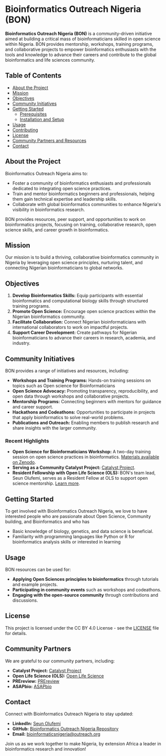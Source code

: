 # Bioinformatics Outreach Nigeria (BON)

**Bioinformatics Outreach Nigeria (BON)** is a community-driven initiative aimed at building a critical mass of bioinformaticians skilled in open science within Nigeria. BON provides mentorship, workshops, training programs, and collaborative projects to empower bioinformatics enthusiasts with the tools and knowledge to advance their careers and contribute to the global bioinformatics and life sciences community.

## Table of Contents
- [About the Project](#about-the-project)
- [Mission](#mission)
- [Objectives](#objectives)
- [Community Initiatives](#community-initiatives)
- [Getting Started](#getting-started)
  - [Prerequisites](#prerequisites)
  - [Installation and Setup](#installation-and-setup)
- [Usage](#usage)
- [Contributing](#contributing)
- [License](#license)
- [Community Partners and Resources](#community-partners-and-resources)
- [Contact](#contact)

## About the Project

Bioinformatics Outreach Nigeria aims to:
- Foster a community of bioinformatics enthusiasts and professionals dedicated to integrating open science practices.
- Train and mentor bioinformatics beginners and professionals, helping them gain technical expertise and leadership skills.
- Collaborate with global bioinformatics communities to enhance Nigeria's visibility in bioinformatics research.

BON provides resources, peer support, and opportunities to work on bioinformatics projects, focusing on training, collaborative research, open science skills, and career growth in bioinformatics.

## Mission

Our mission is to build a thriving, collaborative bioinformatics community in Nigeria by leveraging open science principles, nurturing talent, and connecting Nigerian bioinformaticians to global networks.

## Objectives

1. **Develop Bioinformatics Skills:** Equip participants with essential bioinformatics and computational biology skills through structured training programs.
2. **Promote Open Science:** Encourage open science practices within the Nigerian bioinformatics community.
3. **Facilitate Collaboration:** Connect Nigerian bioinformaticians with international collaborators to work on impactful projects.
4. **Support Career Development:** Create pathways for Nigerian bioinformaticians to advance their careers in research, academia, and industry.

## Community Initiatives

BON provides a range of initiatives and resources, including:

- **Workshops and Training Programs:** Hands-on training sessions on topics such as Open science for Bioinformaticians
- **Open Science Advocacy:** Promoting transparency, reproducibility, and open data through workshops and collaborative projects.
- **Mentorship Programs:** Connecting beginners with mentors for guidance and career support.
- **Hackathons and Codeathons:** Opportunities to participate in projects that apply bioinformatics to solve real-world problems.
- **Publications and Outreach:** Enabling members to publish research and share insights with the larger community.

### Recent Highlights

- **Open Science for Bioinformaticians Workshop:** A two-day training session on open science practices in bioinformatics. [Materials available on Zenodo](https://zenodo.org/communities/bioinformatics-outreach-nigeria/records?q=&l=list&p=1&s=10&sort=newest).
- **Serving as a Community Catalyst Project:** [Catalyst Project](https://catalystproject.cloud/community-partnership.html).
- **Resident Fellowship with Open Life Science (OLS):** BON's team lead, Seun Olufemi, serves as a Resident Fellow at OLS to support open science mentorship. [Learn more](https://we-are-ols.org/posts/2024/07/24/welcoming-resident-fellow-seun-olufemi/).

## Getting Started

To get involved with Bioinformatics Outreach Nigeria, we love to have interested people who are passionate about Open Science, Community building, and Bioinformatics and who has 
- Basic knowledge of biology, genetics, and data science is beneficial.
- Familiarity with programming languages like Python or R for bioinformatics analysis skills or interested in learning

## Usage

BON resources can be used for:

- **Applying Open Sciences principles to bioinformatics** through tutorials and example projects.
- **Participating in community events** such as workshops and codeathons.
- **Engaging with the open-source community** through contributions and discussions.

## License

This project is licensed under the CC BY 4.0 License - see the [LICENSE](LICENSE) file for details.

## Community Partners

We are grateful to our community partners, including:

- **Catalyst Project:** [Catalyst Project](https://catalystproject.cloud/community-partnership.html)
- **Open Life Science (OLS):** [Open Life Science](https://we-are-ols.org/)
- **PREreview:** [PREreview](https://content.prereview.org/about/)
- **ASAPbio:** [ASAPbio](https://asapbio.org/)

## Contact

Connect with Bioinformatics Outreach Nigeria to stay updated:

- **LinkedIn:** [Seun Olufemi](https://www.linkedin.com/in/seunolufemi)
- **GitHub:** [Bioinformatics Outreach Nigeria Repository](https://github.com/seunolufemi123/Bioinformatics-Outreach-Nigeria)
- **Email:** bioinformaticsnigeria@outreach.org

Join us as we work together to make Nigeria, by extension Africa a leader in bioinformatics research and innovation!
